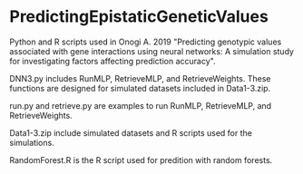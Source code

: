 # PredictingEpistaticGeneticValues
Python and R scripts used in Onogi A. 2019 "Predicting genotypic values associated with gene interactions using neural networks: A simulation study for investigating factors affecting prediction accuracy".

DNN3.py includes RunMLP, RetrieveMLP, and RetrieveWeights.
These functions are designed for simulated datasets included in Data1-3.zip.

run.py and retrieve.py are examples to run RunMLP, RetrieveMLP, and RetrieveWeights.

Data1-3.zip include simulated datasets and R scripts used for the simulations.

RandomForest.R is the R script used for predition with random forests.
